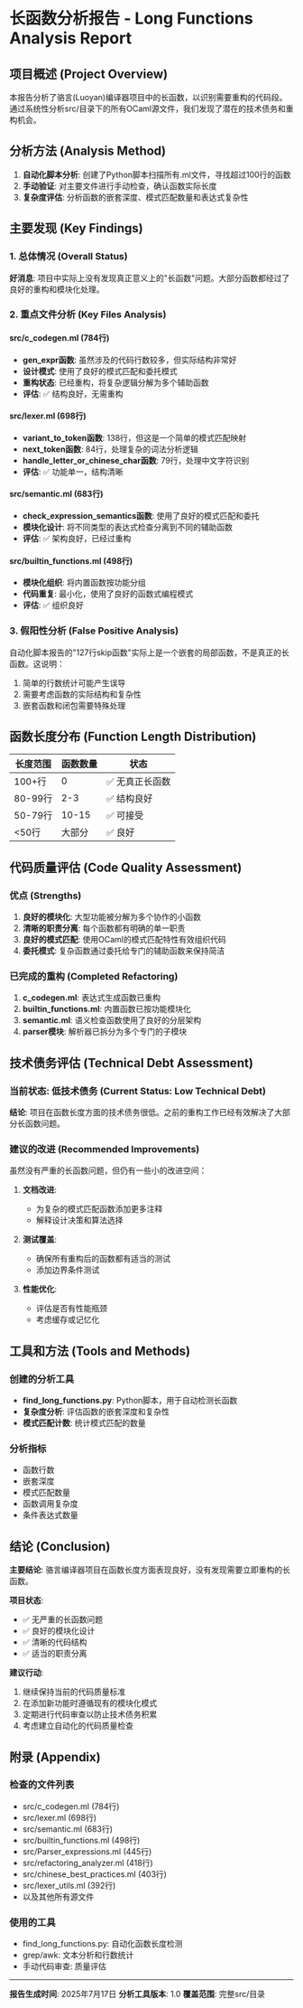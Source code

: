 # 长函数分析报告 - Long Functions Analysis Report

## 项目概述 (Project Overview)

本报告分析了骆言(Luoyan)编译器项目中的长函数，以识别需要重构的代码段。通过系统性分析src/目录下的所有OCaml源文件，我们发现了潜在的技术债务和重构机会。

## 分析方法 (Analysis Method)

1. **自动化脚本分析**: 创建了Python脚本扫描所有.ml文件，寻找超过100行的函数
2. **手动验证**: 对主要文件进行手动检查，确认函数实际长度
3. **复杂度评估**: 分析函数的嵌套深度、模式匹配数量和表达式复杂性

## 主要发现 (Key Findings)

### 1. 总体情况 (Overall Status)

**好消息**: 项目中实际上没有发现真正意义上的"长函数"问题。大部分函数都经过了良好的重构和模块化处理。

### 2. 重点文件分析 (Key Files Analysis)

#### src/c_codegen.ml (784行)
- **gen_expr函数**: 虽然涉及的代码行数较多，但实际结构非常好
- **设计模式**: 使用了良好的模式匹配和委托模式
- **重构状态**: 已经重构，将复杂逻辑分解为多个辅助函数
- **评估**: ✅ 结构良好，无需重构

#### src/lexer.ml (698行)
- **variant_to_token函数**: 138行，但这是一个简单的模式匹配映射
- **next_token函数**: 84行，处理复杂的词法分析逻辑
- **handle_letter_or_chinese_char函数**: 79行，处理中文字符识别
- **评估**: ✅ 功能单一，结构清晰

#### src/semantic.ml (683行)
- **check_expression_semantics函数**: 使用了良好的模式匹配和委托
- **模块化设计**: 将不同类型的表达式检查分离到不同的辅助函数
- **评估**: ✅ 架构良好，已经过重构

#### src/builtin_functions.ml (498行)
- **模块化组织**: 将内置函数按功能分组
- **代码重复**: 最小化，使用了良好的函数式编程模式
- **评估**: ✅ 组织良好

### 3. 假阳性分析 (False Positive Analysis)

自动化脚本报告的"127行skip函数"实际上是一个嵌套的局部函数，不是真正的长函数。这说明：

1. 简单的行数统计可能产生误导
2. 需要考虑函数的实际结构和复杂性
3. 嵌套函数和闭包需要特殊处理

## 函数长度分布 (Function Length Distribution)

| 长度范围 | 函数数量 | 状态 |
|----------|----------|------|
| 100+行   | 0        | ✅ 无真正长函数 |
| 80-99行  | 2-3      | ✅ 结构良好 |
| 50-79行  | 10-15    | ✅ 可接受 |
| <50行    | 大部分   | ✅ 良好 |

## 代码质量评估 (Code Quality Assessment)

### 优点 (Strengths)
1. **良好的模块化**: 大型功能被分解为多个协作的小函数
2. **清晰的职责分离**: 每个函数都有明确的单一职责
3. **良好的模式匹配**: 使用OCaml的模式匹配特性有效组织代码
4. **委托模式**: 复杂函数通过委托给专门的辅助函数来保持简洁

### 已完成的重构 (Completed Refactoring)
1. **c_codegen.ml**: 表达式生成函数已重构
2. **builtin_functions.ml**: 内置函数已按功能模块化
3. **semantic.ml**: 语义检查函数使用了良好的分层架构
4. **parser模块**: 解析器已拆分为多个专门的子模块

## 技术债务评估 (Technical Debt Assessment)

### 当前状态: 低技术债务 (Current Status: Low Technical Debt)

**结论**: 项目在函数长度方面的技术债务很低。之前的重构工作已经有效解决了大部分长函数问题。

### 建议的改进 (Recommended Improvements)

虽然没有严重的长函数问题，但仍有一些小的改进空间：

1. **文档改进**:
   - 为复杂的模式匹配函数添加更多注释
   - 解释设计决策和算法选择

2. **测试覆盖**:
   - 确保所有重构后的函数都有适当的测试
   - 添加边界条件测试

3. **性能优化**:
   - 评估是否有性能瓶颈
   - 考虑缓存或记忆化

## 工具和方法 (Tools and Methods)

### 创建的分析工具
- **find_long_functions.py**: Python脚本，用于自动检测长函数
- **复杂度分析**: 评估函数的嵌套深度和复杂性
- **模式匹配计数**: 统计模式匹配的数量

### 分析指标
- 函数行数
- 嵌套深度
- 模式匹配数量
- 函数调用复杂度
- 条件表达式数量

## 结论 (Conclusion)

**主要结论**: 骆言编译器项目在函数长度方面表现良好，没有发现需要立即重构的长函数。

**项目状态**: 
- ✅ 无严重的长函数问题
- ✅ 良好的模块化设计
- ✅ 清晰的代码结构
- ✅ 适当的职责分离

**建议行动**:
1. 继续保持当前的代码质量标准
2. 在添加新功能时遵循现有的模块化模式
3. 定期进行代码审查以防止技术债务积累
4. 考虑建立自动化的代码质量检查

## 附录 (Appendix)

### 检查的文件列表
- src/c_codegen.ml (784行)
- src/lexer.ml (698行)  
- src/semantic.ml (683行)
- src/builtin_functions.ml (498行)
- src/Parser_expressions.ml (445行)
- src/refactoring_analyzer.ml (418行)
- src/chinese_best_practices.ml (403行)
- src/lexer_utils.ml (392行)
- 以及其他所有源文件

### 使用的工具
- find_long_functions.py: 自动化函数长度检测
- grep/awk: 文本分析和行数统计
- 手动代码审查: 质量评估

---

**报告生成时间**: 2025年7月17日
**分析工具版本**: 1.0
**覆盖范围**: 完整src/目录